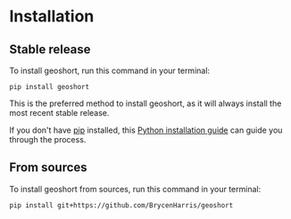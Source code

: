 # Installation

## Stable release

To install geoshort, run this command in your terminal:

```
pip install geoshort
```

This is the preferred method to install geoshort, as it will always install the most recent stable release.

If you don't have [pip](https://pip.pypa.io) installed, this [Python installation guide](http://docs.python-guide.org/en/latest/starting/installation/) can guide you through the process.

## From sources

To install geoshort from sources, run this command in your terminal:

```
pip install git+https://github.com/BrycenHarris/geoshort
```
